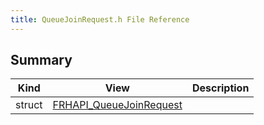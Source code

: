 ```yaml
---
title: QueueJoinRequest.h File Reference
---
```


## Summary
| Kind | View | Description |
|------|------|-------------|
|struct|[FRHAPI_QueueJoinRequest](/unreal-plugins/all/structfrhapi__queuejoinrequest/#structFRHAPI__QueueJoinRequest)||
